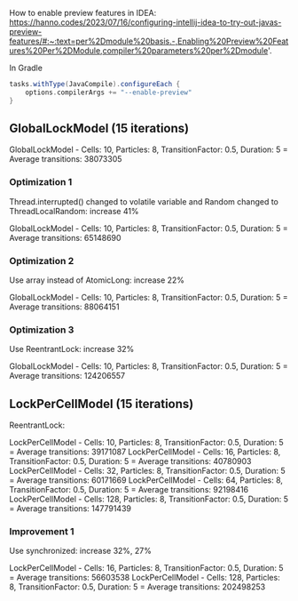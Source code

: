 How to enable preview features in IDEA:
https://hanno.codes/2023/07/16/configuring-intellij-idea-to-try-out-javas-preview-features/#:~:text=per%2Dmodule%20basis.-,Enabling%20Preview%20Features%20Per%2DModule,compiler%20parameters%20per%2Dmodule'.

In Gradle
```groovy
tasks.withType(JavaCompile).configureEach {
    options.compilerArgs += "--enable-preview"
}
```


## GlobalLockModel (15 iterations)

GlobalLockModel - Cells: 10, Particles: 8, TransitionFactor: 0.5, Duration: 5 = Average transitions: 38073305

### Optimization 1

Thread.interrupted() changed to volatile variable and Random changed to ThreadLocalRandom:  increase 41%

GlobalLockModel - Cells: 10, Particles: 8, TransitionFactor: 0.5, Duration: 5 = Average transitions: 65148690

### Optimization 2

Use array instead of AtomicLong: increase  22%

GlobalLockModel - Cells: 10, Particles: 8, TransitionFactor: 0.5, Duration: 5 = Average transitions: 88064151

### Optimization 3 

Use ReentrantLock: increase 32%

GlobalLockModel - Cells: 10, Particles: 8, TransitionFactor: 0.5, Duration: 5 = Average transitions: 124206557

## LockPerCellModel (15 iterations)

ReentrantLock:

LockPerCellModel - Cells: 10, Particles: 8, TransitionFactor: 0.5, Duration: 5 = Average transitions: 39171087
LockPerCellModel - Cells: 16, Particles: 8, TransitionFactor: 0.5, Duration: 5 = Average transitions: 40780903
LockPerCellModel - Cells: 32, Particles: 8, TransitionFactor: 0.5, Duration: 5 = Average transitions: 60171669
LockPerCellModel - Cells: 64, Particles: 8, TransitionFactor: 0.5, Duration: 5 = Average transitions: 92198416
LockPerCellModel - Cells: 128, Particles: 8, TransitionFactor: 0.5, Duration: 5 = Average transitions: 147791439

### Improvement 1

Use synchronized: increase 32%, 27%

LockPerCellModel - Cells: 16, Particles: 8, TransitionFactor: 0.5, Duration: 5 = Average transitions: 56603538
LockPerCellModel - Cells: 128, Particles: 8, TransitionFactor: 0.5, Duration: 5 = Average transitions: 202498253
